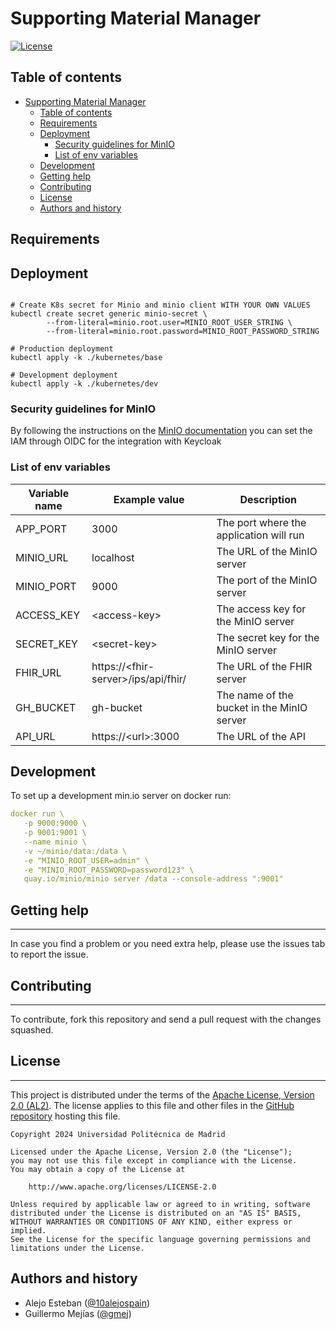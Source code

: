 # Supporting Material Manager

[![License](https://img.shields.io/badge/license-Apache_2.0-blue.svg)](https://opensource.org/licenses/Apache)

## Table of contents

- [Supporting Material Manager](#supporting-material-manager)
  - [Table of contents](#table-of-contents)
  - [Requirements](#requirements)
  - [Deployment](#deployment)
    - [Security guidelines for MinIO](#security-guidelines-for-minio)
    - [List of env variables](#list-of-env-variables)
  - [Development](#development)
  - [Getting help](#getting-help)
  - [Contributing](#contributing)
  - [License](#license)
  - [Authors and history](#authors-and-history)


## Requirements


## Deployment

```shell

# Create K8s secret for Minio and minio client WITH YOUR OWN VALUES
kubectl create secret generic minio-secret \
        --from-literal=minio.root.user=MINIO_ROOT_USER_STRING \
        --from-literal=minio.root.password=MINIO_ROOT_PASSWORD_STRING 

# Production deployment
kubectl apply -k ./kubernetes/base

# Development deployment
kubectl apply -k ./kubernetes/dev
```

### Security guidelines for MinIO

By following the instructions on the [MinIO documentation](https://min.io/docs/minio/kubernetes/upstream/administration/identity-access-management.html#minio-authentication-and-identity-management) you can set the IAM through OIDC for the integration with Keycloak



### List of env variables 

| Variable name | Example value | Description|
|---------------|---------------|------------|
| APP_PORT | 3000 | The port where the application will run |
| MINIO_URL | localhost | The URL of the MinIO server |
| MINIO_PORT | 9000 | The port of the MinIO server |
| ACCESS_KEY | \<access-key> | The access key for the MinIO server |
| SECRET_KEY | \<secret-key> | The secret key for the MinIO server |
| FHIR_URL | https://\<fhir-server>/ips/api/fhir/ | The URL of the FHIR server |
| GH_BUCKET | gh-bucket | The name of the bucket in the MinIO server |
| API_URL | https://\<url>:3000 | The URL of the API |


## Development

To set up a development min.io server on docker run:

```yaml
docker run \
   -p 9000:9000 \
   -p 9001:9001 \
   --name minio \
   -v ~/minio/data:/data \
   -e "MINIO_ROOT_USER=admin" \
   -e "MINIO_ROOT_PASSWORD=password123" \
   quay.io/minio/minio server /data --console-address ":9001"
```



## Getting help
------------
In case you find a problem or you need extra help, please use the issues tab to report the issue.

## Contributing
------------
To contribute, fork this repository and send a pull request with the changes squashed.

## License
------------

This project is distributed under the terms of the [Apache License, Version 2.0 (AL2)](https://www.apache.org/licenses/LICENSE-2.0). The license applies to this file and other files in the [GitHub repository](https://github.com/Gravitate-Health/content-manager-service) hosting this file.
```
Copyright 2024 Universidad Politécnica de Madrid

Licensed under the Apache License, Version 2.0 (the "License");
you may not use this file except in compliance with the License.
You may obtain a copy of the License at

    http://www.apache.org/licenses/LICENSE-2.0

Unless required by applicable law or agreed to in writing, software
distributed under the License is distributed on an "AS IS" BASIS,
WITHOUT WARRANTIES OR CONDITIONS OF ANY KIND, either express or implied.
See the License for the specific language governing permissions and
limitations under the License.
```

Authors and history
---------------------------
- Alejo Esteban ([@10alejospain](https://github.com/10alejospain))
- Guillermo Mejías ([@gmej](https://github.com/gmej))